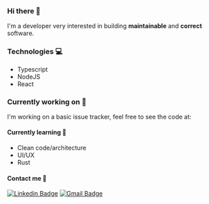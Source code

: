 ### Hi there 👋

I'm a developer very interested in building **maintainable** and **correct** software.

### Technologies :computer:

- Typescript
- NodeJS
- React

### Currently working on :hammer:

I'm working on a basic issue tracker, feel free to see the code at:

#### Currently learning :green_book:
  - Clean code/architecture
  - UI/UX
  - Rust
  
#### Contact me :link:
  [![Linkedin Badge](https://img.shields.io/badge/-GiovanniSarciotto-blue?style=flat-square&logo=Linkedin&logoColor=white&link=https://www.linkedin.com/in/giovanni-sarciotto/)](https://www.linkedin.com/in/giovanni-sarciotto/)
  [![Gmail Badge](https://img.shields.io/badge/-giovanni.sarciotto@alumni.usp.br-c14438?style=flat-square&logo=Gmail&logoColor=white&link=mailto:tgmarinho@gmail.com)](mailto:giovanni.sarciotto@alumni.usp.br)

